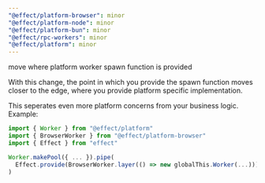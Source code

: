 ```yaml
---
"@effect/platform-browser": minor
"@effect/platform-node": minor
"@effect/platform-bun": minor
"@effect/rpc-workers": minor
"@effect/platform": minor
---
```


move where platform worker spawn function is provided

With this change, the point in which you provide the spawn function moves closer
to the edge, where you provide platform specific implementation.

This seperates even more platform concerns from your business logic. Example:

```ts
import { Worker } from "@effect/platform"
import { BrowserWorker } from "@effect/platform-browser"
import { Effect } from "effect"

Worker.makePool({ ... }).pipe(
  Effect.provide(BrowserWorker.layer(() => new globalThis.Worker(...)))
)
```

